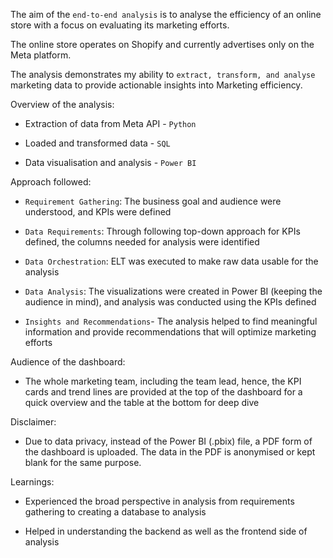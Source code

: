 The aim of the ```end-to-end analysis``` is to analyse the efficiency of an online store with a focus on evaluating its marketing efforts.

The online store operates on Shopify and currently advertises only on the Meta platform.

The analysis demonstrates my ability to ```extract, transform, and analyse``` marketing data to provide actionable insights into Marketing efficiency.

Overview of the analysis:

- Extraction of data from Meta API - ```Python```

- Loaded and transformed data - ```SQL```
  
- Data visualisation and analysis - ```Power BI```

Approach followed:

- ```Requirement Gathering```: The business goal and audience were understood, and KPIs were defined
  
- ```Data Requirements```: Through following top-down approach for KPIs defined, the columns needed for analysis were identified

- ```Data Orchestration```: ELT was executed to make raw data usable for the analysis

- ```Data Analysis```: The visualizations were created in Power BI (keeping the audience in mind), and analysis was conducted using the KPIs defined

- ```Insights and Recommendations```- The analysis helped to find meaningful information and provide recommendations that will optimize marketing efforts

Audience of the dashboard:

- The whole marketing team, including the team lead, hence, the KPI cards and trend lines are provided at the top of the dashboard for a quick overview and the table at the bottom for deep dive

Disclaimer:

- Due to data privacy, instead of the Power BI (.pbix) file, a PDF form of the dashboard is uploaded. The data in the PDF is anonymised or kept blank for the same purpose.

Learnings:

- Experienced the broad perspective in analysis from requirements gathering to creating a database to analysis

- Helped in understanding the backend as well as the frontend side of analysis
